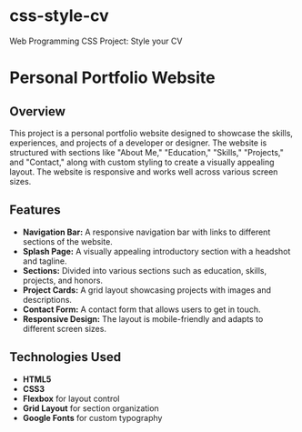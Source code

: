 # css-style-cv
Web Programming CSS Project: Style your CV
# Personal Portfolio Website

## Overview

This project is a personal portfolio website designed to showcase the skills, experiences, and projects of a developer or designer. The website is structured with sections like "About Me," "Education," "Skills," "Projects," and "Contact," along with custom styling to create a visually appealing layout. The website is responsive and works well across various screen sizes.

## Features
- **Navigation Bar:** A responsive navigation bar with links to different sections of the website.
- **Splash Page:** A visually appealing introductory section with a headshot and tagline.
- **Sections:** Divided into various sections such as education, skills, projects, and honors.
- **Project Cards:** A grid layout showcasing projects with images and descriptions.
- **Contact Form:** A contact form that allows users to get in touch.
- **Responsive Design:** The layout is mobile-friendly and adapts to different screen sizes.

## Technologies Used
- **HTML5**
- **CSS3**
- **Flexbox** for layout control
- **Grid Layout** for section organization
- **Google Fonts** for custom typography

